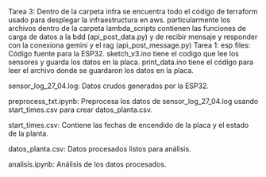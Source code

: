 Tarea 3:
Dentro de la carpeta infra se encuentra todo el código de terraform usado para desplegar la infraestructura en aws. particularmente los archivos dentro de la carpeta lambda_scripts contienen las funciones de carga de datos a la bdd (api_post_data.py) y de recibir mensaje y responder con la conexiona gemini y el rag (api_post_message.py)
Tarea 1:
esp files: Código fuente para la ESP32. 
  sketch_v3.ino tiene el codigo que lee los sensores y guarda los datos en la placa. 
  print_data.ino tiene el código para leer el archivo donde se guardaron los datos en la placa.

sensor_log_27_04.log: Datos crudos generados por la ESP32.

preprocess_txt.ipynb: Preprocesa los datos de sensor_log_27_04.log usando start_times.csv para crear datos_planta.csv.

start_times.csv: Contiene las fechas de encendido de la placa y el estado de la planta.

datos_planta.csv: Datos procesados listos para análisis.

analisis.ipynb: Análisis de los datos procesados.
